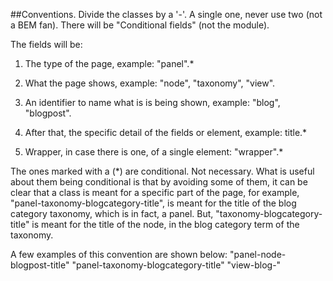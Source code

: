 ##Conventions.
Divide the classes by a '-'. A single one, never use two (not a BEM fan).
There will be "Conditional fields" (not the module).

The fields will be:

1. The type of the page, example: "panel".*

2. What the page shows, example: "node", "taxonomy", "view".

3. An identifier to name what is is being shown, example: "blog", "blogpost".

5. After that, the specific detail of the fields or element, example: title.*

6. Wrapper, in case there is one, of a single element: "wrapper".*

The ones marked with a (*) are conditional. Not necessary.
What is useful about them being conditional is that by avoiding some of them, it can be clear that a class is meant for a specific part of the page, for example, "panel-taxonomy-blogcategory-title", is meant for the title of the blog category taxonomy, which is in fact, a panel. But, "taxonomy-blogcategory-title" is meant for the title of the node, in the blog category term of the taxonomy.

A few examples of this convention are shown below: 
"panel-node-blogpost-title"
"panel-taxonomy-blogcategory-title"
"view-blog-"
